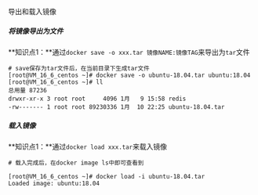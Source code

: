 导出和载入镜像

##### 将镜像导出为文件

**知识点1：**通过`docker save -o xxx.tar 镜像NAME:镜像TAG`来导出为`tar`文件

```shell
# save保存为tar文件后，在当前目录下生成tar文件
[root@VM_16_6_centos ~]# docker save -o ubuntu-18.04.tar ubuntu:18.04
[root@VM_16_6_centos ~]# ll
总用量 87236
drwxr-xr-x 3 root root     4096 1月   9 15:58 redis
-rw------- 1 root root 89230336 1月  10 22:25 ubuntu-18.04.tar
```



##### 载入镜像

**知识点1：**通过`docker load xxx.tar`来载入镜像

```shell
# 载入完成后，在docker image ls中即可查看到

[root@VM_16_6_centos ~]# docker load -i ubuntu-18.04.tar 
Loaded image: ubuntu:18.04
```

